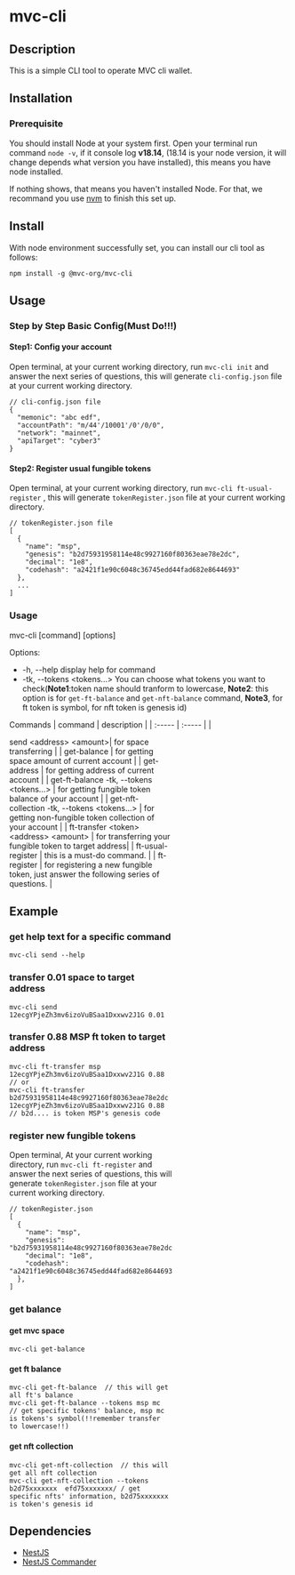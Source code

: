 # mvc-cli

## Description

This is a simple CLI tool to operate MVC cli wallet.

## Installation

### Prerequisite

You should install Node at your system first. Open your terminal run command `node -v`, if it console log **v18.14**, (18.14 is your node version, it will change depends what version you have installed), this means you have node installed.

If nothing shows, that means you haven't installed Node.
For that, we recommand you use [nvm](https://github.com/nvm-sh/nvm) to finish this set up.

## Install

With node environment successfully set, you can install our cli tool as follows:

```
npm install -g @mvc-org/mvc-cli
```

## Usage

### Step by Step Basic Config(Must Do!!!)

#### Step1: Config your account

Open terminal, at your current working directory, run `mvc-cli init` and answer the next series of questions, this will generate `cli-config.json` file at your current working directory.

```
// cli-config.json file
{
  "memonic": "abc edf",
  "accountPath": "m/44'/10001'/0'/0/0",
  "network": "mainnet",
  "apiTarget": "cyber3"
}
```

#### Step2: Register usual fungible tokens

Open terminal, at your current working directory, run `mvc-cli ft-usual-register` , this will generate `tokenRegister.json` file at your current working directory.

```
// tokenRegister.json file
[
  {
    "name": "msp",
    "genesis": "b2d75931958114e48c9927160f80363eae78e2dc",
    "decimal": "1e8",
    "codehash": "a2421f1e90c6048c36745edd44fad682e8644693"
  },
  ...
]
```

### Usage

mvc-cli [command] [options]

Options:

- -h, --help display help for command
- -tk, --tokens <tokens...> You can choose what tokens you want to check(**Note1**:token name should tranform to lowercase, **Note2**: this option is for `get-ft-balance` and `get-nft-balance` command, **Note3**, for ft token is symbol, for nft token is genesis id)

Commands
| command | description |
| :----- | :----- |
| <div style="width: 220pt"> send \<address> \<amount>| for space transferring |
| get-balance | for getting space amount of current account |
| get-address | for getting address of current account |
| get-ft-balance -tk, --tokens <tokens...> | for getting fungible token balance of your account |
| get-nft-collection -tk, --tokens <tokens...> | for getting non-fungible token collection of your account |
| ft-transfer \<token> \<address> \<amount> | for transferring your fungible token to target address|
| ft-usual-register | this is a must-do command. |
| ft-register | for registering a new fungible token, just answer the following series of questions. |

## Example

### get help text for a specific command

```
mvc-cli send --help
```

### transfer 0.01 space to target address

```
mvc-cli send 12ecgYPjeZh3mv6izoVuBSaa1Dxxwv2J1G 0.01
```

### transfer 0.88 MSP ft token to target address

```
mvc-cli ft-transfer msp 12ecgYPjeZh3mv6izoVuBSaa1Dxxwv2J1G 0.88
// or
mvc-cli ft-transfer b2d75931958114e48c9927160f80363eae78e2dc 12ecgYPjeZh3mv6izoVuBSaa1Dxxwv2J1G 0.88
// b2d.... is token MSP's genesis code
```

### register new fungible tokens

Open terminal, At your current working directory, run `mvc-cli ft-register` and answer the next series of questions, this will generate `tokenRegister.json` file at your current working directory.

```
// tokenRegister.json
[
  {
    "name": "msp",
    "genesis": "b2d75931958114e48c9927160f80363eae78e2dc",
    "decimal": "1e8",
    "codehash": "a2421f1e90c6048c36745edd44fad682e8644693"
  },
]
```

### get balance

#### get mvc space

```
mvc-cli get-balance
```

#### get ft balance

```
mvc-cli get-ft-balance  // this will get all ft's balance
mvc-cli get-ft-balance --tokens msp mc // get specific tokens' balance, msp mc is tokens's symbol(!!remember transfer to lowercase!!)
```

#### get nft collection

```
mvc-cli get-nft-collection  // this will get all nft collection
mvc-cli get-nft-collection --tokens b2d75xxxxxxx  efd75xxxxxxx/ / get specific nfts' information, b2d75xxxxxxx is token's genesis id
```

## Dependencies

- [NestJS](https://docs.nestjs.com/)
- [NestJS Commander](https://nest-commander.jaymcdoniel.dev/)
